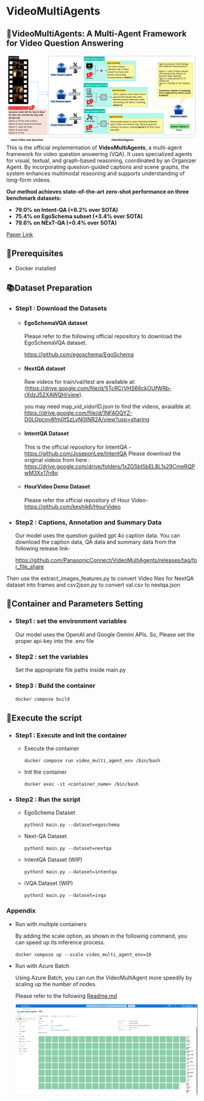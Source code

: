 # VideoMultiAgents

## 🧠VideoMultiAgents: A Multi-Agent Framework for Video Question Answering
![image](./docs/MAS_Report_Figure.svg)
This is the official implementation of **VideoMultiAgents**, a multi-agent framework for video question answering (VQA). It uses specialized agents for visual, textual, and graph-based reasoning, coordinated by an Organizer Agent. By incorporating question-guided captions and scene graphs, the system enhances multimodal reasoning and supports understanding of long-form videos.

**Our method achieves state-of-the-art zero-shot performance on three benchmark datasets:**
- **79.0% on Intent-QA (+6.2% over SOTA)**
- **75.4% on EgoSchema subset (+3.4% over SOTA)**
- **79.6% on NExT-QA (+0.4% over SOTA)**

[Paper Link](https://xxxxxxxxxxxxxxxxxxxxxxxx)

## 🔖Prerequisites

- Docker installed

## 📚Dataset Preparation

- ### Step1 : Download the Datasets

    - #### EgoSchemaVQA dataset

        Please refer to the following official repository to download the EgoSchemaVQA dataset.

        https://github.com/egoschema/EgoSchema

    - #### NextQA dataset

        Raw videos for train/val/test are available at: (https://drive.google.com/file/d/1jTcRCrVHS66ckOUfWRb-rXdzJ52XAWQH/view).

        you may need map_vid_vidorID.json to find the videos, avaialble at: https://drive.google.com/file/d/1NFAOQYZ-D0LOpcny8fm0fSzLvN0tNR2A/view?usp=sharing

    - #### IntentQA Dataset
 
        This is the official repository for IntentQA  - https://github.com/JoseponLee/IntentQA
        Please download the original videos from here : https://drive.google.com/drive/folders/1xZG5bt5bEL8L1s29CmeRQPwM3Xx17n8o

    - #### HourVideo Demo Dataset
       Please refer the official repository of Hour Video- https://github.com/keshik6/HourVideo

- ### Step2 : Captions, Annotation and Summary Data

    Our model uses the question guided gpt 4o caption data. You can download the caption data, QA data and summary data from the following release link-

    https://github.com/PanasonicConnect/VideoMultiAgents/releases/tag/for_file_share

Then use the extract_images_features.py to convert Video files for NextQA dataset into frames and csv2json.py to convert val.csv to nextqa.json

## 🐋Container and Parameters Setting

- ### Step1 : set the environment variables

    Our model uses the OpenAI and Google Gemini APIs. So, Please set the proper api-key into the .env file

- ### Step2 : set the variables

    Set the appropriate file paths inside main.py

- ### Step3 : Build the container

    `docker compose build`


## 🚀Execute the script

- ### Step1 : Execute and Init the container

    - Execute the container

        `docker compose run video_multi_agent_env /bin/bash`

    - Init the container

        `docker exec -it <container_name> /bin/bash`

- ### Step2 : Run the script

    - EgoSchema Dataset

        `python3 main.py --dataset=egoschema`

    - Next-QA Dataset

        `python3 main.py --dataset=nextqa`

    - IntentQA Dataset (WIP)

        `python3 main.py --dataset=intentqa`

    - iVQA Dataset (WIP)

        `python3 main.py --dataset=ivqa`

### Appendix
-   Run with multiple containers

    By adding the scale option, as shown in the following command, you can speed up its inference process.

    `docker compose up --scale video_multi_agent_env=10`

-  Run with Azure Batch

    Using Azure Batch, you can run the VideoMultiAgent more speedily by scaling up the number of nodes.

    Please refer to the following [Readme.md](./azure-batch/README.md)

    <img src="./docs/azure_batch_nodes.png" width="500">
